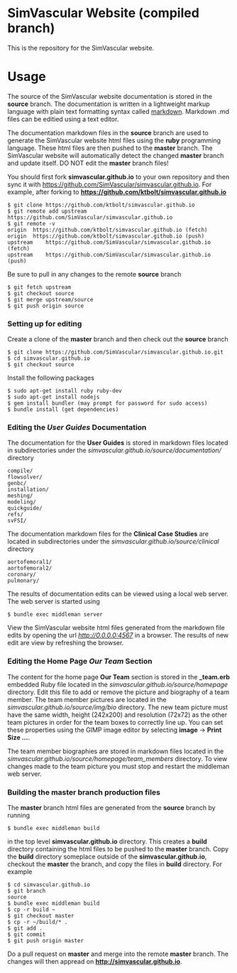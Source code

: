 # SimVascular Website (compiled branch)

This is the repository for the SimVascular website.

# Usage

The source of the SimVascular website documentation is stored in the **source** branch. The documentation is written in a lightweight markup language with plain text formatting syntax called [markdown](https://daringfireball.net/projects/markdown). Markdown .md files can be editied using a text editor.

The documentation markdown files in the **source** branch are used to generate the SimVascular website html files using the **ruby** programming language. These html files are then pushed to the **master** branch. The SimVascular website will automatically detect the changed **master** branch and update itself. DO NOT edit the **master** branch files!

You should first fork **simvascular.github.io** to your own repository and then sync it with https://github.com/SimVascular/simvascular.github.io. For example, after forking to **https://github.com/ktbolt/simvascular.github.io**

```
$ git clone https://github.com/ktbolt/simvascular.github.io
$ git remote add upstream https://github.com/SimVascular/simvascular.github.io
$ git remote -v
origin	https://github.com/ktbolt/simvascular.github.io (fetch)
origin	https://github.com/ktbolt/simvascular.github.io (push)
upstream	https://github.com/SimVascular/simvascular.github.io (fetch)
upstream	https://github.com/SimVascular/simvascular.github.io (push)
```

Be sure to pull in any changes to the remote **source** branch
```
$ git fetch upstream
$ git checkout source
$ git merge upstream/source
$ git push origin source
```

### Setting up for editing

Create a clone of the **master** branch and then check out the **source** branch
```
$ git clone https://github.com/SimVascular/simvascular.github.io.git
$ cd simvascular.github.io
$ git checkout source
```

Install the following packages

```
$ sudo apt-get install ruby ruby-dev
$ sudo apt-get install nodejs
$ gem install bundler (may prompt for password for sudo access)
$ bundle install (get dependencies)
```

### Editing the ***User Guides*** Documentation

The documentation for the **User Guides** is stored in markdown files located in subdirectories under the *simvascular.github.io/source/documentation/* directory

```
compile/
flowsolver/
genbc/
installation/
meshing/
modeling/
quickguide/
refs/
svFSI/
```
The documentation markdown files for the **Clinical Case Studies** are located in subdirectories under the *simvascular.github.io/source/clinical* directory
```
aortofemoral1/
aortofemoral2/
coronary/
pulmonary/
```
The results of documentation edits can be viewed using a local web server. The web server is started using
```
$ bundle exec middleman server
```
View the SimVascular website html files generated from the markdown file edits by opening the url *http://0.0.0.0:4567* in a browser. The results of new edit are view by refreshing the browser.

### Editing the Home Page ***Our Team*** Section

The content for the home page **Our Team** section is stored in the **_team.erb** embedded Ruby file located in the *simvascular.github.io/source/homepage* directory. Edit this file to add or remove the picture and biography of a team member. The team member pictures are located in the *simvascular.github.io/source/img/bio* directory. The new team picture must have the same width, height (242x200) and resolution (72x72) as the other team pictures in order for the team boxes to correctly line up. You can set these properties using the GIMP image editor by selecting **image** -> **Print Size ...**.

The team member biographies are stored in markdown files located in the *simvascular.github.io/source/homepage/team_members* directory. To view changes made to the team picture you must stop and restart the middleman web server. 

### Building the **master** branch production files

The **master** branch html files are generated from the **source** branch by running
```
$ bundle exec middleman build
```
in the top level **simvascular.github.io** directory. This creates a **build** directory containing the html files to be pushed to the **master** branch. Copy the **build** directory someplace outside of the **simvascular.github.io**, checkout the **master** the branch, and copy the files in **build** directory. For example
```
$ cd simvascular.github.io
$ git branch
source
$ bundle exec middleman build
$ cp -r build ~
$ git checkout master
$ cp -r ~/build/* .
$ git add .
$ git commit
$ git push origin master
```

Do a pull request on **master** and merge into the remote **master** branch. The changes will then appread on **http://simvascular.github.io**.


